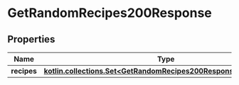 
# GetRandomRecipes200Response

## Properties
Name | Type | Description | Notes
------------ | ------------- | ------------- | -------------
**recipes** | [**kotlin.collections.Set&lt;GetRandomRecipes200ResponseRecipesInner&gt;**](GetRandomRecipes200ResponseRecipesInner.md) |  | 



